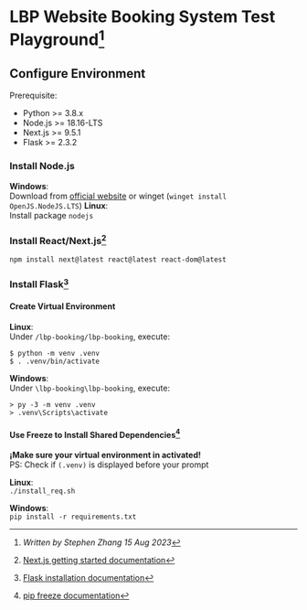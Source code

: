 # LBP Website Booking System Test Playground[^4]
## Configure Environment
Prerequisite:
- Python >= 3.8.x
- Node.js >= 18.16-LTS
- Next.js >= 9.5.1
- Flask >= 2.3.2

### Install Node.js
**Windows**: <br>
Download from <a href="https://nodejs.org/en">official website</a> or winget (`winget install OpenJS.NodeJS.LTS`)
**Linux**: <br>
Install package `nodejs`

### Install React/Next.js[^1]
`npm install next@latest react@latest react-dom@latest`

### Install Flask[^2]
#### Create Virtual Environment
**Linux**:<br>
Under `/lbp-booking/lbp-booking`, execute:
```
$ python -m venv .venv
$ . .venv/bin/activate
```

**Windows**:<br>
Under `\lbp-booking\lbp-booking`, execute:
```
> py -3 -m venv .venv
> .venv\Scripts\activate
```

#### Use Freeze to Install Shared Dependencies[^3]
**¡Make sure your virtual environment in activated!**<br>
PS: Check if `(.venv)` is displayed before your prompt

**Linux**:<br>
`./install_req.sh`

**Windows**:<br>
`pip install -r requirements.txt`

[^1]: [Next.js getting started documentation](https://nextjs.org/docs/getting-started/installation)
[^2]: [Flask installation documentation](https://flask.palletsprojects.com/en/2.3.x/installation/)
[^3]: [pip freeze documentation](https://pip.pypa.io/en/stable/cli/pip_freeze/)
[^4]: *Written by Stephen Zhang 15 Aug 2023*

